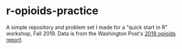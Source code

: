 # r-opioids-practice

A simple repository and problem set I made for a "quick start in R" workshop, Fall 2019. Data is from the Washington Post's [2019 opioids report](https://www.washingtonpost.com/graphics/2019/investigations/dea-pain-pill-database/).


